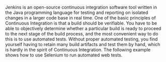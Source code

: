 Jenkins is an open-source continuous integration software tool written in the Java programming language for testing and reporting on isolated changes in a larger code base in real time.
One of the basic principles of Continuous Integration is that a build should be verifiable. You have to be able to objectively determine whether a particular build is ready to proceed to the next stage of the build process, and the most convenient way to do this is to use automated tests. Without proper automated testing, you find yourself having to retain many build artifacts and test them by hand, which is hardly in the spirit of Continuous Integration. The following example shows how to use Selenium to run automated web tests.
